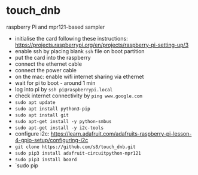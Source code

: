 # touch_dnb
raspberry Pi and mpr121-based sampler

* initialise the card following these instructions: https://projects.raspberrypi.org/en/projects/raspberry-pi-setting-up/3
* enable ssh by placing blank `ssh` file on boot partition
* put the card into the raspberry
* connect the ethernet cable
* connect the power cable
* on the mac: enable wifi internet sharing via ethernet
* wait for pi to boot - around 1 min
* log into pi by `ssh pi@raspberrypi.local`
* check internet connectivity by `ping www.google.com`
* `sudo apt update`
* `sudo apt install python3-pip`
* `sudo apt install git`
* `sudo apt-get install -y python-smbus`
* `sudo apt-get install -y i2c-tools`
* configure i2c: https://learn.adafruit.com/adafruits-raspberry-pi-lesson-4-gpio-setup/configuring-i2c
* `git clone https://github.com/s8/touch_dnb.git`
* `sudo pip3 install adafruit-circuitpython-mpr121`
* `sudo pip3 install board`
* `sudo pip
